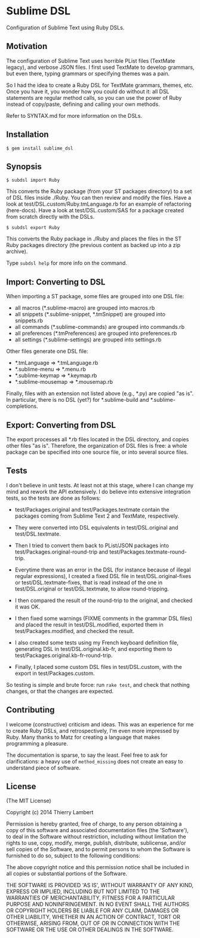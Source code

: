 # Sublime DSL

Configuration of Sublime Text using Ruby DSLs.

## Motivation

The configuration of Sublime Text uses horrible PList files (TextMate legacy),
and verbose JSON files. I first used TextMate to develop grammars, but even there,
typing grammars or specifying themes was a pain.

So I had the idea to create a Ruby DSL for TextMate grammars, themes, etc.
Once you have it, you wonder how you could do without it: all DSL statements
are regular method calls, so you can use the power of Ruby instead of copy/paste,
defining and calling your own methods.

Refer to SYNTAX.md for more information on the DSLs.

## Installation

```
$ gem install sublime_dsl
```

## Synopsis

```
$ subdsl import Ruby
```

This converts the Ruby package (from your ST packages directory) to a set of DSL files
inside ./Ruby. You can then review and modify the files. Have a look at
test/DSL.custom/Ruby.tmLanguage.rb for an example of refactoring (here-docs).
Have a look at test/DSL.custom/SAS for a package created from
scratch directly with the DSLs.

```
$ subdsl export Ruby
```

This converts the Ruby package in ./Ruby and places the files in the
ST Ruby packages directory (the previous content as backed up into a
zip archive).

Type `subdsl help` for more info on the command.

## Import: Converting to DSL

When importing a ST package, some files are grouped into one DSL file:

- all macros (*.sublime-macro) are grouped into macros.rb
- all snippets (*.sublime-snippet, *.tmSnippet) are grouped into snippets.rb
- all commands (*.sublime-commands) are grouped into commands.rb
- all preferences (*.tmPreferences) are grouped into preferences.rb
- all settings (*.sublime-settings) are grouped into settings.rb

Other files generate one DSL file:

- *.tmLanguage => *.tmLanguage.rb
- *.sublime-menu => *.menu.rb
- *.sublime-keymap => *.keymap.rb
- *.sublime-mousemap => *.mousemap.rb

Finally, files with an extension not listed above (e.g., *.py) are copied "as is".
In particular, there is no DSL (yet?) for *.sublime-build and *.sublime-completions.

## Export: Converting from DSL

The export processes all *.rb files located in the DSL directory, and copies
other files "as is". Therefore, the organization of DSL files is free: a whole
package can be specified into one source file, or into several source files.

## Tests

I don't believe in unit tests. At least not at this stage, where I can change my mind
and rework the API extensively. I do believe into extensive integration tests, so the
tests are done as follows:

- test/Packages.original and test/Packages.textmate contain the packages coming
  from Sublime Text 2 and TextMate, respectively.

- They were converted into DSL equivalents in test/DSL.original and test/DSL.textmate.

- Then I tried to convert them back to PList/JSON packages into
  test/Packages.original-round-trip and test/Packages.textmate-round-trip.

- Everytime there was an error in the DSL (for instance because of illegal regular expressions),
  I created a fixed DSL file in test/DSL.original-fixes or test/DSL.textmate-fixes, that is read
  instead of the one in test/DSL.original or test/DSL.textmate, to allow round-tripping.

- I then compared the result of the round-trip to the original, and checked it was OK.

- I then fixed some warnings (FIXME comments in the grammar DSL files) and placed the result
  in test/DSL.modified, exported them in test/Packages.modified, and checked the result.

- I also created some tests using my French keyboard definition file, generating DSL in
  test/DSL.original.kb-fr, and exporting them to test/Packages.original.kb-fr-round-trip.

- Finally, I placed some custom DSL files in test/DSL.custom, with the export in
  test/Packages.custom.

So testing is simple and brute force: run `rake test`, and check that nothing changes,
or that the changes are expected.

## Contributing

I welcome (constructive) criticism and ideas. This was an experience for me to create Ruby DSLs,
and retrospectively, I'm even more impressed by Ruby. Many thanks to Matz for creating a language
that makes programming a pleasure.

The documentation is sparse, to say the least. Feel free to ask for clarifications:
a heavy use of `method_missing` does not create an easy to understand piece of software.

## License

(The MIT License)

Copyright (c) 2014 Thierry Lambert

Permission is hereby granted, free of charge, to any person obtaining
a copy of this software and associated documentation files (the
'Software'), to deal in the Software without restriction, including
without limitation the rights to use, copy, modify, merge, publish,
distribute, sublicense, and/or sell copies of the Software, and to
permit persons to whom the Software is furnished to do so, subject to
the following conditions:

The above copyright notice and this permission notice shall be
included in all copies or substantial portions of the Software.

THE SOFTWARE IS PROVIDED 'AS IS', WITHOUT WARRANTY OF ANY KIND,
EXPRESS OR IMPLIED, INCLUDING BUT NOT LIMITED TO THE WARRANTIES OF
MERCHANTABILITY, FITNESS FOR A PARTICULAR PURPOSE AND NONINFRINGEMENT.
IN NO EVENT SHALL THE AUTHORS OR COPYRIGHT HOLDERS BE LIABLE FOR ANY
CLAIM, DAMAGES OR OTHER LIABILITY, WHETHER IN AN ACTION OF CONTRACT,
TORT OR OTHERWISE, ARISING FROM, OUT OF OR IN CONNECTION WITH THE
SOFTWARE OR THE USE OR OTHER DEALINGS IN THE SOFTWARE.
